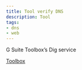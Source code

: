```yaml
---
title: Tool verify DNS
description: Tool
tags: 
- dns
- web
---
```


G Suite Toolbox’s Dig service

[Toolbox](https://toolbox.googleapps.com/apps/dig/#A/)